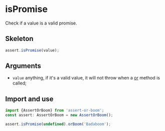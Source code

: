 # isPromise

Check if a value is a valid promise.

## Skeleton

```ts
assert.isPromise(value);
```

## Arguments

- `value` anything, if it's a valid value, it will not throw when a [or](../or.md) method is called;

## Import and use

```ts
import {AssertOrBoom} from 'assert-or-boom';
const assert: AssertOrBoom = new AssertOrBoom();

assert.isPromise(undefined).orBoom('Badaboom');
```
